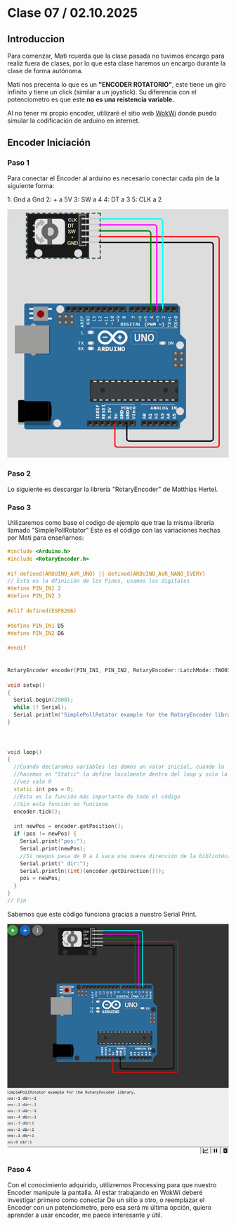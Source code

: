 # Clase 07 / 02.10.2025

## Introduccion

Para comenzar, Mati rcuerda que la clase pasada no tuvimos encargo para realiz fuera de clases, por lo que esta clase haremos un encargo durante la clase de forma autónoma.

Mati nos precenta lo que es un **"ENCODER ROTATORIO"**, este tiene un giro infinito y tiene un click (similar a un joystick). Su diferencia con el potenciometro es que este **no es una reistencia variable.**

Al no tener mi propio encoder, utilizaré el sitio web [WokWi](https://wokwi.com/projects/new/arduino-uno) donde puedo simular la codificación de arduino en internet.

## Encoder Iniciación

### Paso 1

Para conectar el Encoder al arduino es necesario conectar cada pin de la siguiente forma:

1: Gnd a Gnd    2: + a 5V   3: SW a 4   4: DT a 3   5: CLK a 2

![ConectarEncoder](ImagenesClase07/Encoder1.png)

### Paso 2

Lo siguiente es descargar la librería "RotaryEncoder" de Matthias Hertel.

### Paso 3

Utilizaremos como base el codigo de ejemplo que trae la misma libreria llamado "SimplePollRotator"
Este es el código con las variaciones hechas por Mati para enseñarnos:

```cpp
#include <Arduino.h>
#include <RotaryEncoder.h>

#if defined(ARDUINO_AVR_UNO) || defined(ARDUINO_AVR_NANO_EVERY)
// Esta es la dfinición de los Pines, usamos los digitales
#define PIN_IN1 2
#define PIN_IN2 3

#elif defined(ESP8266)

#define PIN_IN1 D5
#define PIN_IN2 D6

#endif


RotaryEncoder encoder(PIN_IN1, PIN_IN2, RotaryEncoder::LatchMode::TWO03);

void setup()
{
  Serial.begin(2900);
  while (! Serial);
  Serial.println("SimplePollRotator example for the RotaryEncoder library.");
} 



void loop()
{
  //Cuando declaramos variables les damos un valor inicial, cuando lo 
  //hacemos en "Static" la define localmente dentro del loop y solo la primera
  //vez vale 0
  static int pos = 0;
  //Esta es la función más importante de todo el código
  //Sin esta función no funciona
  encoder.tick();

  int newPos = encoder.getPosition();
  if (pos != newPos) {
    Serial.print("pos:");
    Serial.print(newPos);
    //Si newpos pasa de 0 a 1 saca una nueva dirección de la bibliotéca
    Serial.print(" dir:");
    Serial.println((int)(encoder.getDirection()));
    pos = newPos;
  } 
} 
// Fin
```
Sabemos que este código funciona gracias a nuestro Serial Print.

![EncoderFuncionandoSerialPrint](ImagenesClase07/Encoder2.png)

### Paso 4

Con el conocimiento adquirido, utilizremos Processing para que nuestro Encoder manipule la pantalla.
Al estar trabajando en WokWi deberé investigar primero como conectar De un sitio a otro, o reemplazar el Encoder con un potenciometro, pero esa será mi última opción, quiero aprender a usar encoder, me paece interesante y útil.

